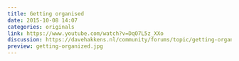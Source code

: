 ```yaml
---
title: Getting organised
date: 2015-10-08 14:07
categories: originals
link: https://www.youtube.com/watch?v=DqO7L5z_XXo
discussion: https://davehakkens.nl/community/forums/topic/getting-organized/
preview: getting-organized.jpg
---
```

